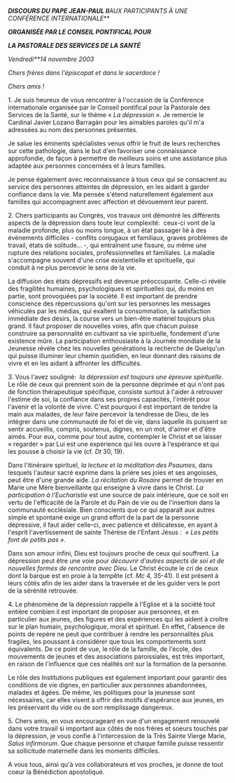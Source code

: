***DISCOURS DU PAPE JEAN-PAUL II**AUX PARTICIPANTS  À UNE CONFÉRENCE INTERNATIONALE***

***ORGANISÉE PAR LE CONSEIL PONTIFICAL POUR***

***LA PASTORALE DES SERVICES DE LA SANTÉ***

*Vendredi**14 novembre 2003*

*Chers frères dans l'épiscopat et dans le sacerdoce !*

*Chers amis !*

1. Je suis heureux de vous rencontrer à l'occasion de la Conférence internationale organisée par le Conseil pontifical pour la Pastorale des Services de la Santé, sur le thème « *La dépression* ». Je remercie le Cardinal Javier Lozano Barragán pour les aimables paroles qu'il m'a adressées au nom des personnes présentes.

Je salue les éminents spécialistes venus offrir le fruit de leurs recherches sur cette pathologie, dans le but d'en favoriser une connaissance approfondie, de façon à permettre de meilleurs soins et une assistance plus adaptée aux personnes concernées et à leurs familles.

Je pense également avec reconnaissance à tous ceux qui se consacrent au service des personnes atteintes de dépression, en les aidant à garder confiance dans la vie. Ma pensée s'étend naturellement également aux familles qui accompagnent avec affection et dévouement leur parent.

2. Chers participants au Congrès, vos travaux ont démontré les différents aspects de la dépression dans toute leur complexité:  ceux-ci vont de la maladie profonde, plus ou moins longue, à un état passager lié à des événements difficiles - conflits conjugaux et familiaux, graves problèmes de travail, états de solitude... -, qui entraînent une fissure, ou même une rupture des relations sociales, professionnelles et familiales. La maladie s'accompagne souvent d'une crise existentielle et spirituelle, qui conduit à ne plus percevoir le sens de la vie.

La diffusion des états dépressifs est devenue préoccupante. Celle-ci révèle des fragilités humaines, psychologiques et spirituelles qui, du moins en partie, sont provoquées par la société. Il est important de prendre conscience des répercussions qu'ont sur les personnes les messages véhiculés par les médias, qui exaltent la consommation, la satisfaction immédiate des désirs, la course vers un bien-être matériel toujours plus grand. Il faut proposer de nouvelles voies, afin que chacun puisse construire sa personnalité en cultivant sa vie spirituelle, fondement d'une existence mûre. La participation enthousiaste à la Journée mondiale de la Jeunesse révèle chez les nouvelles générations la recherche de Quelqu'un qui puisse illuminer leur chemin quotidien, en leur donnant des raisons de vivre et en les aidant à affronter les difficultés.

3. Vous l'avez souligné:  *la dépression est toujours une épreuve spirituelle*. Le rôle de ceux qui prennent soin de la personne déprimée et qui n'ont pas de fonction thérapeutique spécifique, consiste surtout à l'aider à retrouver l'estime de soi, la confiance dans ses propres capacités, l'intérêt pour l'avenir et la volonté de vivre. C'est pourquoi il est important de tendre la main aux malades, de leur faire percevoir la tendresse de Dieu, de les intégrer dans une communauté de foi et de vie, dans laquelle ils puissent se sentir accueillis, compris, soutenus, dignes, en un mot, d'aimer et d'être aimés. Pour eux, comme pour tout autre, contempler le Christ et se laisser « regarder » par Lui est une expérience qui les ouvre à l'espérance et qui les pousse à choisir la vie (cf. *Dt* 30, 19).

Dans l'itinéraire spirituel, *la lecture et la méditation des Psaumes*, dans lesquels l'auteur sacré exprime dans la prière ses joies et ses angoisses, peut être d'une grande aide. *La récitation du Rosaire* permet de trouver en Marie une Mère bienveillante qui enseigne à vivre dans le Christ. *La participation à l'Eucharistie* est une source de paix intérieure, que ce soit en vertu de l'efficacité de la Parole et du Pain de vie ou de l'insertion dans la communauté ecclésiale. Bien conscients que ce qui apparaît aux autres simple et spontané exige un grand effort de la part de la personne dépressive, il faut aider celle-ci, avec patience et délicatesse, en ayant à l'esprit l'avertissement de sainte Thérèse de l'Enfant Jésus :  *« *Les petits font de petits pas* »*.

Dans son amour infini, Dieu est toujours proche de ceux qui souffrent. La dépression peut être une voie pour *découvrir d'autres aspects de soi et de nouvelles formes de rencontre avec Dieu*. Le Christ écoute le cri de ceux dont la barque est en proie à la tempête (cf. *Mc* 4, 35-41). Il est présent à leurs côtés afin de les aider dans la traversée et de les guider vers le port de la sérénité retrouvée.

4. Le phénomène de la dépression rappelle à l'Eglise et à la société tout entière combien il est important de proposer aux personnes, et en particulier aux jeunes, des figures et des expériences qui les aident à croître sur le plan humain, psychologique, moral et spirituel. En effet, l'absence de points de repère ne peut que contribuer à rendre les personnalités plus fragiles, les poussant à considérer que tous les comportements sont équivalents. De ce point de vue, le rôle de la famille, de l'école, des mouvements de jeunes et des associations paroissiales, est très important, en raison de l'influence que ces réalités ont sur la formation de la personne.

Le rôle des Institutions publiques est également important pour garantir des conditions de vie dignes, en particulier aux personnes abandonnées, malades et âgées. De même, les politiques pour la jeunesse sont nécessaires, car elles visent à offrir des motifs d'espérance aux jeunes, en les préservant du vide ou de son remplissage dangereux.

5. Chers amis, en vous encourageant en vue d'un engagement renouvelé dans votre travail si important aux côtés de nos frères et soeurs touchés par la dépression, je vous confie à l'intercession de la Très Sainte Vierge Marie, *Salus infirmorum*. Que chaque personne et chaque famille puisse ressentir sa sollicitude maternelle dans les moments difficiles.

A vous tous, ainsi qu'à vos collaborateurs et vos proches, je donne de tout coeur la Bénédiction apostolique.